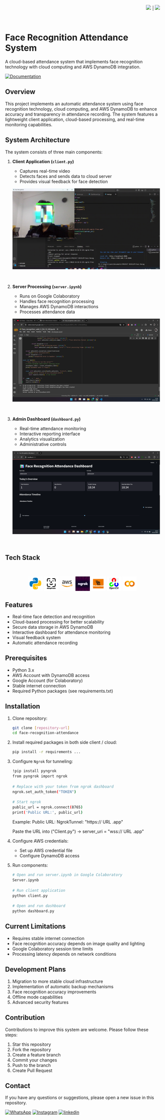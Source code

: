 <div align="right">

<a href="README.md"><img src="https://flagcdn.com/w40/gb.png" width="25"></a> | <a href="README-ID.md"><img src="https://flagcdn.com/w40/id.png" width="20"></a>

</div>

<br>

# Face Recognition Attendance System

A cloud-based attendance system that implements face recognition technology with cloud computing and AWS DynamoDB integration.

[![Documentation](https://img.shields.io/badge/Documentation-00A4EF?style=for-the-badge&logo=book&logoColor=white)](https://drive.google.com/file/d/10vniyWnw5LSTk-cXOhuWnNRsi9TZY3YB/view?usp=sharing)

## Overview

This project implements an automatic attendance system using face recognition technology, cloud computing, and AWS DynamoDB to enhance accuracy and transparency in attendance recording. The system features a lightweight client application, cloud-based processing, and real-time monitoring capabilities.

## System Architecture

The system consists of three main components:

1. **Client Application (`client.py`)**

   - Captures real-time video
   - Detects faces and sends data to cloud server
   - Provides visual feedback for face detection

   ![](./readme/Client.py.png)

    <br>

2. **Server Processing (`server.ipynb`)**

   - Runs on Google Colaboratory
   - Handles face recognition processing
   - Manages AWS DynamoDB interactions
   - Processes attendance data

   ![](./readme/Server.ipynb.png)

    <br>

3. **Admin Dashboard (`dashboard.py`)**

   - Real-time attendance monitoring
   - Interactive reporting interface
   - Analytics visualization
   - Administrative controls

   ![](./readme/Dasboard.py.png)

    <br>

## Tech Stack
<div align="center">
<br>

![python](./readme/icons8-python.gif)
![](./readme/deepface.gif)
![](./readme/aws.gif)
![](./readme/ngrokk.gif)
![](./readme/websokett.gif)
![](./readme/opencv.gif)
![](./readme/googlecolab.gif)
</div>

## Features

- Real-time face detection and recognition
- Cloud-based processing for better scalability
- Secure data storage in AWS DynamoDB
- Interactive dashboard for attendance monitoring
- Visual feedback system
- Automatic attendance recording

## Prerequisites

- Python 3.x
- AWS Account with DynamoDB access
- Google Account (for Colaboratory)
- Stable internet connection
- Required Python packages (see requirements.txt)

## Installation

1. Clone repository:

   ```bash
   git clone [repository-url]
   cd face-recognition-attendance
   ```

2. Install required packages in both side client / cloud:

   ```bash
   pip install -r requirements ...
   ```

3. Configure `Ngrok` for tunneling:

   ```bash
   !pip install pyngrok
   from pyngrok import ngrok

   # Replace with your token from ngrok dashboard
   ngrok.set_auth_token("TOKEN")

   # Start ngrok
   public_url = ngrok.connect(8765)
   print('Public URL:', public_url)
   ```

   Example: Public URL: NgrokTunnel: "https:// URL .app"

   Paste the URL into ("Client.py")
   -> server_uri = "wss:// URL .app"

4. Configure AWS credentials:

   - Set up AWS credential file
   - Configure DynamoDB access

5. Run components:

   ```bash
   # Open and run server.ipynb in Google Colaboratory
   Server.ipynb

   # Run client application
   python client.py

   # Open and run dashboard
   python dashboard.py
   ```

## Current Limitations

- Requires stable internet connection
- Face recognition accuracy depends on image quality and lighting
- Google Colaboratory session time limits
- Processing latency depends on network conditions

## Development Plans

1. Migration to more stable cloud infrastructure
2. Implementation of automatic backup mechanisms
3. Face recognition accuracy improvements
4. Offline mode capabilities
5. Advanced security features

## Contribution

Contributions to improve this system are welcome. Please follow these steps:

1. Star this repository
2. Fork the repository
3. Create a feature branch
4. Commit your changes
5. Push to the branch
6. Create Pull Request

## Contact

If you have any questions or suggestions, please open a new issue in this repository.

[![WhatsApp](https://img.shields.io/badge/WhatsApp-25D366?style=for-the-badge&logo=whatsapp&logoColor=white)](https://wa.me/6285157517798)
[![Instagram](https://img.shields.io/badge/Instagram-E4405F?style=for-the-badge&logo=instagram&logoColor=white)](https://www.instagram.com/ryan.septiawan__/)
[![linkedin](https://img.shields.io/badge/LinkedIn-0077B5?style=for-the-badge&logo=linkedin&logoColor=white)](https://www.linkedin.com/in/rian-septiawan-23b0a5351/)
